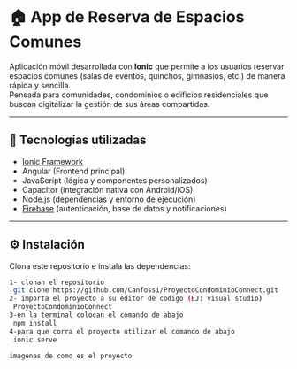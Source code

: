 # 🏠 App de Reserva de Espacios Comunes

Aplicación móvil desarrollada con **Ionic** que permite a los usuarios reservar espacios comunes (salas de eventos, quinchos, gimnasios, etc.) de manera rápida y sencilla.  
Pensada para comunidades, condominios o edificios residenciales que buscan digitalizar la gestión de sus áreas compartidas.

---

## 🚀 Tecnologías utilizadas
- [Ionic Framework](https://ionicframework.com/)  
- Angular (Frontend principal)  
- JavaScript (lógica y componentes personalizados)  
- Capacitor (integración nativa con Android/iOS)  
- Node.js (dependencias y entorno de ejecución)  
- [Firebase](https://firebase.google.com/) (autenticación, base de datos y notificaciones)  

---

## ⚙️ Instalación

Clona este repositorio e instala las dependencias:

```bash
1- clonan el repositorio
 git clone https://github.com/Canfossi/ProyectoCondominioConnect.git
2- importa el proyecto a su editor de codigo (EJ: visual studio)
 ProyectoCondominioConnect
3-en la terminal colocan el comando de abajo
 npm install
4-para que corra el proyecto utilizar el comando de abajo
 ionic serve 

imagenes de como es el proyecto 
